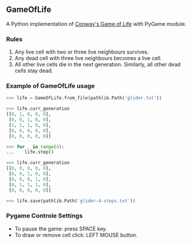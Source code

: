 ## GameOfLife

A Python implementation of [Conway's Game of Life](https://en.wikipedia.org/wiki/Conway's_Game_of_Life) with PyGame module.

### Rules

1. Any live cell with two or three live neighbours survives.
2. Any dead cell with three live neighbours becomes a live cell.
3. All other live cells die in the next generation. Similarly, all other dead cells stay dead.

### Example of GameOfLife usage

```python
>>> life = GameOfLife.from_file(pathlib.Path('glider.txt'))
```
```python
>>> life.curr_generation
[[0, 1, 0, 0, 0],
 [0, 0, 1, 0, 0],
 [1, 1, 1, 0, 0],
 [0, 0, 0, 0, 0],
 [0, 0, 0, 0, 0]]
```
```python
>>> for _ in range(4):
...    life.step()
```
```python
>>> life.curr_generation
[[0, 0, 0, 0, 0],
 [0, 0, 1, 0, 0],
 [0, 0, 0, 1, 0],
 [0, 1, 1, 1, 0],
 [0, 0, 0, 0, 0]]
```
```python
>>> life.save(pathlib.Path('glider-4-steps.txt'))
```

### Pygame Controle Settings

* To pause the game: press SPACE key.
* To draw or remove cell click: LEFT MOUSE button.

